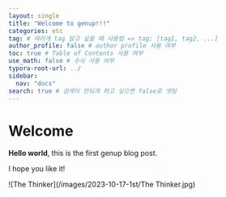 ```yaml
---
layout: single
title: "Welcome to genup!!!"
categories: etc
tag: # 여러개 tag 달고 싶을 때 사용법 => tag: [tag1, tag2, ...]
author_profile: false # author profile 사용 여부
toc: true # Table of Contents 사용 여부
use_math: false # 수식 사용 여부
typora-root-url: ../
sidebar:
  nav: "docs"
search: true # 검색이 안되게 하고 싶으면 false로 셋팅
---
```


# Welcome

**Hello world**, this is the first genup blog post.

I hope you like it!

![The Thinker](/images/2023-10-17-1st/The Thinker.jpg)
